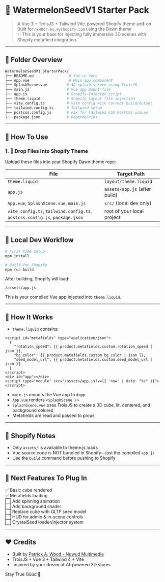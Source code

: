 # 🍉 WatermelonSeedV1 Starter Pack

> A Vue 3 + TroisJS + Tailwind Vite-powered Shopify theme add-on  
> Built for `nx40dr-bu.myshopify.com` using the Dawn theme  
> ✨ This is your base for injecting fully immersive 3D scenes with Shopify metafield integration.

---

## 📁 Folder Overview

```bash
WatermelonSeedV1_StarterPack/
├── README.md                # You're here
├── App.vue                  # Main app component
├── SplashScene.vue         # 3D splash screen using TroisJS
├── main.js                 # Vue app mount file
├── app.js                  # Shopify-injected script
├── theme.liquid            # Shopify layout file injection
├── vite.config.ts          # Vite config with correct build/output
├── tailwind.config.ts      # Tailwind setup
├── postcss.config.js       # Fix for Tailwind CSS PostCSS issues
├── package.json            # Dependencies
```

---

## 🧩 How To Use

### 1. 📂 Drop Files Into Shopify Theme

Upload these files into your Shopify Dawn theme repo:

| File | Target Path |
|------|-------------|
| `theme.liquid` | `layout/theme.liquid` |
| `app.js` | `assets/app.js` (after build) |
| `App.vue`, `SplashScene.vue`, `main.js` | `src/` (local dev only) |
| `vite.config.ts`, `tailwind.config.ts`, `postcss.config.js`, `package.json` | root of your local project |

---

## 🧪 Local Dev Workflow

```bash
# First time setup
npm install

# Build for Shopify
npm run build
```

After building, Shopify will load:
```
/assets/app.js
```

This is your compiled Vue app injected into `theme.liquid`.

---

## 🧠 How It Works

- `theme.liquid` contains:
```liquid
<script id="metafields" type="application/json">
  {
    "rotation_speed": {{ product.metafields.custom.rotation_speed | json }},
    "bg_color": {{ product.metafields.custom.bg_color | json }},
    "seed_model_url": {{ product.metafields.custom.seed_model_url | json }}
  }
</script>
<div id="app"></div>
<script type="module" src="/assets/app.js?v={{ 'now' | date: "%s" }}"></script>
```

- `main.js` mounts the Vue app to `#app`
- `App.vue` renders `<SplashScene />`
- `SplashScene.vue` uses TroisJS to create a 3D cube, lit, centered, and background colored
- Metafields are read and passed to props

---

## 🔧 Shopify Notes

- Only `assets/` is available to theme.js loads
- Vue source code is NOT bundled in Shopify—just the compiled `app.js`
- Use the `build` command before pushing to Shopify

---

## 🚀 Next Features To Plug In

✅ Basic cube rendered  
✅ Metafields loading  
⬜ Add spinning animation  
⬜ Add background shader  
⬜ Replace cube with GLTF seed model  
⬜ HUD for admin & in-scene controls  
⬜ CrystalSeed loader/injector system

---

## ❤️ Credits

- Built by [Patrick A. Wood - Nuwud Multimedia](https://nuwud.net)
- TroisJS + Vue 3 + Tailwind 4 + Vite
- Inspired by your dream of AI-powered 3D stores

Stay True Güüd 🍉
